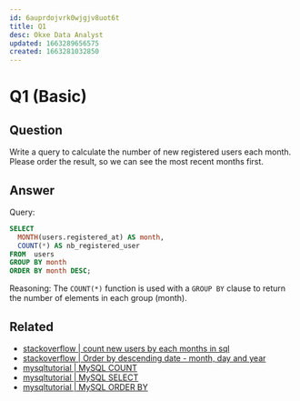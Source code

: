 ```yaml
---
id: 6auprdojvrk0wjgjv8uot6t
title: Q1
desc: Okxe Data Analyst
updated: 1663289656575
created: 1663281032850
---
```

# Q1 (Basic)

## Question

Write a query to calculate the number of new registered users each month. Please order the result, so we can see the most recent months first.

## Answer

Query:

```sql
SELECT 
  MONTH(users.registered_at) AS month, 
  COUNT(*) AS nb_registered_user
FROM  users
GROUP BY month
ORDER BY month DESC;
```

Reasoning: The `COUNT(*)` function is used with a `GROUP BY` clause to return the number of elements in each group (month).

## Related

- [stackoverflow | count new users by each months in sql](https://stackoverflow.com/questions/63224042/count-new-users-by-each-months-in-sql)
- [stackoverflow | Order by descending date - month, day and year](https://stackoverflow.com/questions/4676139/order-by-descending-date-month-day-and-year)
- [mysqltutorial | MySQL COUNT](https://www.mysqltutorial.org/mysql-count/)
- [mysqltutorial | MySQL SELECT](https://www.mysqltutorial.org/mysql-select-statement-query-data.aspx)
- [mysqltutorial | MySQL ORDER BY](https://www.mysqltutorial.org/mysql-order-by/)
